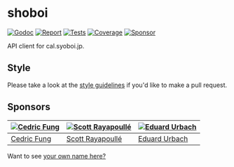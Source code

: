 # shoboi

[![Godoc][godoc-image]][godoc-url]
[![Report][report-image]][report-url]
[![Tests][tests-image]][tests-url]
[![Coverage][coverage-image]][coverage-url]
[![Sponsor][sponsor-image]][sponsor-url]

API client for cal.syoboi.jp.

## Style

Please take a look at the [style guidelines](https://github.com/akyoto/quality/blob/master/STYLE.md) if you'd like to make a pull request.

## Sponsors

| [![Cedric Fung](https://avatars3.githubusercontent.com/u/2269238?s=70&v=4)](https://github.com/cedricfung) | [![Scott Rayapoullé](https://avatars3.githubusercontent.com/u/11772084?s=70&v=4)](https://github.com/soulcramer) | [![Eduard Urbach](https://avatars3.githubusercontent.com/u/438936?s=70&v=4)](https://twitter.com/eduardurbach) |
| --- | --- | --- |
| [Cedric Fung](https://github.com/cedricfung) | [Scott Rayapoullé](https://github.com/soulcramer) | [Eduard Urbach](https://eduardurbach.com) |

Want to see [your own name here?](https://github.com/users/akyoto/sponsorship)

[godoc-image]: https://godoc.org/github.com/animenotifier/shoboi?status.svg
[godoc-url]: https://godoc.org/github.com/animenotifier/shoboi
[report-image]: https://goreportcard.com/badge/github.com/animenotifier/shoboi
[report-url]: https://goreportcard.com/report/github.com/animenotifier/shoboi
[tests-image]: https://cloud.drone.io/api/badges/animenotifier/shoboi/status.svg
[tests-url]: https://cloud.drone.io/animenotifier/shoboi
[coverage-image]: https://codecov.io/gh/animenotifier/shoboi/graph/badge.svg
[coverage-url]: https://codecov.io/gh/animenotifier/shoboi
[sponsor-image]: https://img.shields.io/badge/github-donate-green.svg
[sponsor-url]: https://github.com/users/akyoto/sponsorship
